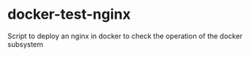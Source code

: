 # docker-test-nginx


Script to deploy an nginx in docker to check the operation of the docker subsystem